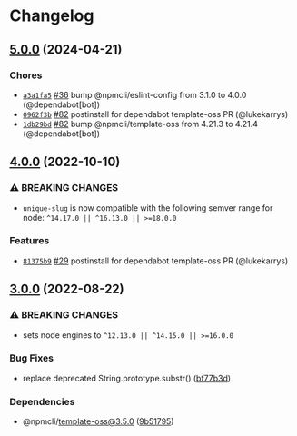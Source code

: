 # Changelog

## [5.0.0](https://github.com/npm/unique-slug/compare/v4.0.0...v5.0.0) (2024-04-21)

### Chores

* [`a3a1fa5`](https://github.com/npm/unique-slug/commit/a3a1fa5744220d6427de730b3a853ca648e64755) [#36](https://github.com/npm/unique-slug/pull/36) bump @npmcli/eslint-config from 3.1.0 to 4.0.0 (@dependabot[bot])
* [`0962f3b`](https://github.com/npm/unique-slug/commit/0962f3bf16f1aedb0f503fdd1cbbeb10eb327b7d) [#82](https://github.com/npm/unique-slug/pull/82) postinstall for dependabot template-oss PR (@lukekarrys)
* [`1db29bd`](https://github.com/npm/unique-slug/commit/1db29bd8c67bd8ca0fb8c10aaa2d68afc9d04082) [#82](https://github.com/npm/unique-slug/pull/82) bump @npmcli/template-oss from 4.21.3 to 4.21.4 (@dependabot[bot])

## [4.0.0](https://github.com/npm/unique-slug/compare/v3.0.0...v4.0.0) (2022-10-10)

### ⚠️ BREAKING CHANGES

* `unique-slug` is now compatible with the following semver range for node: `^14.17.0 || ^16.13.0 || >=18.0.0`

### Features

* [`81375b9`](https://github.com/npm/unique-slug/commit/81375b9e1d831575a9fcb0154e639a8025b1352b) [#29](https://github.com/npm/unique-slug/pull/29) postinstall for dependabot template-oss PR (@lukekarrys)

## [3.0.0](https://github.com/npm/unique-slug/compare/v2.0.2...v3.0.0) (2022-08-22)


### ⚠ BREAKING CHANGES

* sets node engines to `^12.13.0 || ^14.15.0 || >=16.0.0`

### Bug Fixes

* replace deprecated String.prototype.substr() ([bf77b3d](https://github.com/npm/unique-slug/commit/bf77b3dda91bcb15998071a917420ef6965089ad))


### Dependencies

* @npmcli/template-oss@3.5.0 ([9b51795](https://github.com/npm/unique-slug/commit/9b51795b546d31a50af30d6d5c78b2eed73dba11))
